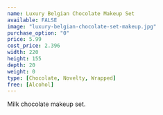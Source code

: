 ```yaml
---
name: Luxury Belgian Chocolate Makeup Set
available: FALSE
image: "luxury-belgian-chocolate-set-makeup.jpg"
purchase_option: "0"
price: 5.99
cost_price: 2.396
width: 220
height: 155
depth: 20
weight: 0
type: [Chocolate, Novelty, Wrapped]
free: [Alcohol]
---
```

Milk chocolate makeup set.